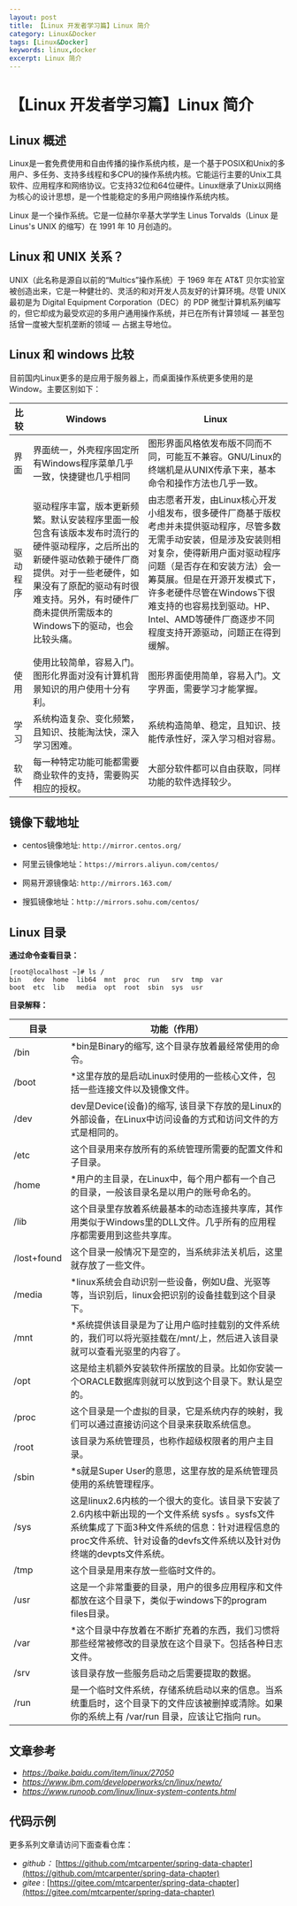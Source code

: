 ```yaml
---
layout: post
title: 【Linux 开发者学习篇】Linux 简介
category: Linux&Docker
tags: [Linux&Docker]
keywords: linux,docker
excerpt: Linux 简介
---
```


# 【Linux 开发者学习篇】Linux 简介

## Linux 概述

Linux是一套免费使用和自由传播的操作系统内核，是一个基于POSIX和Unix的多用户、多任务、支持多线程和多CPU的操作系统内核。它能运行主要的Unix工具软件、应用程序和网络协议。它支持32位和64位硬件。Linux继承了Unix以网络为核心的设计思想，是一个性能稳定的多用户网络操作系统内核。

Linux 是一个操作系统。它是一位赫尔辛基大学学生 Linus Torvalds（Linux 是 Linus's UNIX 的缩写）在 1991 年 10 月创造的。

## Linux 和 UNIX 关系？

UNIX（此名称是源自以前的“Multics”操作系统）于 1969 年在 AT&T 贝尔实验室被创造出来，它是一种健壮的、灵活的和对开发人员友好的计算环境。尽管 UNIX 最初是为 Digital Equipment Corporation（DEC）的 PDP 微型计算机系列编写的，但它却成为最受欢迎的多用户通用操作系统，并已在所有计算领域 ― 甚至包括曾一度被大型机垄断的领域 ― 占据主导地位。

## Linux 和 windows 比较

目前国内Linux更多的是应用于服务器上，而桌面操作系统更多使用的是Window。主要区别如下：

| 比较     | Windows                                                      | Linux                                                        |
| -------- | ------------------------------------------------------------ | ------------------------------------------------------------ |
| 界面     | 界面统一，外壳程序固定所有Windows程序菜单几乎一致，快捷键也几乎相同 | 图形界面风格依发布版不同而不同，可能互不兼容。GNU/Linux的终端机是从UNIX传承下来，基本命令和操作方法也几乎一致。 |
| 驱动程序 | 驱动程序丰富，版本更新频繁。默认安装程序里面一般包含有该版本发布时流行的硬件驱动程序，之后所出的新硬件驱动依赖于硬件厂商提供。对于一些老硬件，如果没有了原配的驱动有时很难支持。另外，有时硬件厂商未提供所需版本的Windows下的驱动，也会比较头痛。 | 由志愿者开发，由Linux核心开发小组发布，很多硬件厂商基于版权考虑并未提供驱动程序，尽管多数无需手动安装，但是涉及安装则相对复杂，使得新用户面对驱动程序问题（是否存在和安装方法）会一筹莫展。但是在开源开发模式下，许多老硬件尽管在Windows下很难支持的也容易找到驱动。HP、Intel、AMD等硬件厂商逐步不同程度支持开源驱动，问题正在得到缓解。 |
| 使用     | 使用比较简单，容易入门。图形化界面对没有计算机背景知识的用户使用十分有利。 | 图形界面使用简单，容易入门。文字界面，需要学习才能掌握。     |
| 学习     | 系统构造复杂、变化频繁，且知识、技能淘汰快，深入学习困难。   | 系统构造简单、稳定，且知识、技能传承性好，深入学习相对容易。 |
| 软件     | 每一种特定功能可能都需要商业软件的支持，需要购买相应的授权。 | 大部分软件都可以自由获取，同样功能的软件选择较少。           |

## 镜像下载地址
- centos镜像地址: `http://mirror.centos.org/`

- 阿里云镜像地址：`https://mirrors.aliyun.com/centos/`

- 网易开源镜像站: `http://mirrors.163.com/`

- 搜狐镜像地址：`http://mirrors.sohu.com/centos/`

## Linux 目录

**通过命令查看目录：**

```
[root@localhost ~]# ls /
bin   dev  home  lib64  mnt  proc  run   srv  tmp  var
boot  etc  lib   media  opt  root  sbin  sys  usr
```

**目录解释：**

| 目录        | 功能（作用）                                                 |
| ----------- | ------------------------------------------------------------ |
| /bin        | *bin是Binary的缩写, 这个目录存放着最经常使用的命令。         |
| /boot       | *这里存放的是启动Linux时使用的一些核心文件，包括一些连接文件以及镜像文件。 |
| /dev        | dev是Device(设备)的缩写, 该目录下存放的是Linux的外部设备，在Linux中访问设备的方式和访问文件的方式是相同的。 |
| /etc        | 这个目录用来存放所有的系统管理所需要的配置文件和子目录。     |
| /home       | *用户的主目录，在Linux中，每个用户都有一个自己的目录，一般该目录名是以用户的账号命名的。 |
| /lib        | 这个目录里存放着系统最基本的动态连接共享库，其作用类似于Windows里的DLL文件。几乎所有的应用程序都需要用到这些共享库。 |
| /lost+found | 这个目录一般情况下是空的，当系统非法关机后，这里就存放了一些文件。 |
| /media      | *linux系统会自动识别一些设备，例如U盘、光驱等等，当识别后，linux会把识别的设备挂载到这个目录下。 |
| /mnt        | *系统提供该目录是为了让用户临时挂载别的文件系统的，我们可以将光驱挂载在/mnt/上，然后进入该目录就可以查看光驱里的内容了。 |
| /opt        | 这是给主机额外安装软件所摆放的目录。比如你安装一个ORACLE数据库则就可以放到这个目录下。默认是空的。 |
| /proc       | 这个目录是一个虚拟的目录，它是系统内存的映射，我们可以通过直接访问这个目录来获取系统信息。 |
| /root       | 该目录为系统管理员，也称作超级权限者的用户主目录。           |
| /sbin       | *s就是Super User的意思，这里存放的是系统管理员使用的系统管理程序。 |
| /sys        | 这是linux2.6内核的一个很大的变化。该目录下安装了2.6内核中新出现的一个文件系统 sysfs 。sysfs文件系统集成了下面3种文件系统的信息：针对进程信息的proc文件系统、针对设备的devfs文件系统以及针对伪终端的devpts文件系统。 |
| /tmp        | 这个目录是用来存放一些临时文件的。                           |
| /usr        | 这是一个非常重要的目录，用户的很多应用程序和文件都放在这个目录下，类似于windows下的program files目录。 |
| /var        | *这个目录中存放着在不断扩充着的东西，我们习惯将那些经常被修改的目录放在这个目录下。包括各种日志文件。 |
| /srv        | 该目录存放一些服务启动之后需要提取的数据。                   |
| /run        | 是一个临时文件系统，存储系统启动以来的信息。当系统重启时，这个目录下的文件应该被删掉或清除。如果你的系统上有 /var/run 目录，应该让它指向 run。 |


## 文章参考

- *https://baike.baidu.com/item/linux/27050*
- *https://www.ibm.com/developerworks/cn/linux/newto/*
- *https://www.runoob.com/linux/linux-system-contents.html*

## 代码示例

更多系列文章请访问下面查看仓库：

- *github：* [https://github.com/mtcarpenter/spring-data-chapter](https://github.com/mtcarpenter/spring-data-chapter)
- *gitee* :      [https://gitee.com/mtcarpenter/spring-data-chapter](https://gitee.com/mtcarpenter/spring-data-chapter)